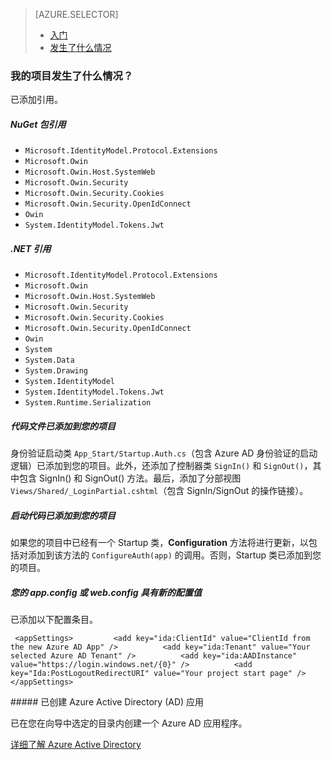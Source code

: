 <properties title="Active Directory 身份验证入门 - 	发生了什么情况" pageTitle="Active Directory 身份验证入门 - 	发生了什么情况" metaKeywords="Azure, Getting Started, Active Directory" description="" services="active-directory" documentationCenter="" authors="ghogen, kempb" />

<tags ms.service="active-directory" ms.workload="web" ms.tgt_pltfrm="na" ms.devlang="na" ms.topic="article" ms.date="10/8/2014" ms.author="ghogen, kempb"></tags>

> [AZURE.SELECTOR]
>
> -   [入门][入门]
> -   [发生了什么情况][发生了什么情况]

### <span id="whathappened">我的项目发生了什么情况？</span>

已添加引用。

##### NuGet 包引用

-   `Microsoft.IdentityModel.Protocol.Extensions`
-   `Microsoft.Owin`
-   `Microsoft.Owin.Host.SystemWeb`
-   `Microsoft.Owin.Security`
-   `Microsoft.Owin.Security.Cookies`
-   `Microsoft.Owin.Security.OpenIdConnect`
-   `Owin`
-   `System.IdentityModel.Tokens.Jwt`

##### .NET 引用

-   `Microsoft.IdentityModel.Protocol.Extensions`
-   `Microsoft.Owin`
-   `Microsoft.Owin.Host.SystemWeb`
-   `Microsoft.Owin.Security`
-   `Microsoft.Owin.Security.Cookies`
-   `Microsoft.Owin.Security.OpenIdConnect`
-   `Owin`
-   `System`
-   `System.Data`
-   `System.Drawing`
-   `System.IdentityModel`
-   `System.IdentityModel.Tokens.Jwt`
-   `System.Runtime.Serialization`

##### 代码文件已添加到您的项目

身份验证启动类 `App_Start/Startup.Auth.cs`（包含 Azure AD 身份验证的启动逻辑）已添加到您的项目。此外，还添加了控制器类 `SignIn()` 和 `SignOut()`，其中包含 SignIn() 和 SignOut() 方法。最后，添加了分部视图 `Views/Shared/_LoginPartial.cshtml`（包含 SignIn/SignOut 的操作链接）。

##### 启动代码已添加到您的项目

如果您的项目中已经有一个 Startup 类，**Configuration** 方法将进行更新，以包括对添加到该方法的 `ConfigureAuth(app)` 的调用。否则，Startup 类已添加到您的项目。

##### 您的 app.config 或 web.config 具有新的配置值

已添加以下配置条目。

     <appSettings>         <add key="ida:ClientId" value="ClientId from the new Azure AD App" />          <add key="ida:Tenant" value="Your selected Azure AD Tenant" />          <add key="ida:AADInstance" value="https://login.windows.net/{0}" />          <add key="Ida:PostLogoutRedirectURI" value="Your project start page" />      </appSettings> 

</p>
##### 已创建 Azure Active Directory (AD) 应用

已在您在向导中选定的目录内创建一个 Azure AD 应用程序。

[详细了解 Azure Active Directory][详细了解 Azure Active Directory]

  [入门]: /zh-cn/documentation/articles/vs-active-directory-dotnet-getting-started/
  [发生了什么情况]: /zh-cn/documentation/articles/vs-active-directory-dotnet-what-happened/
  [详细了解 Azure Active Directory]: http://www.windowsazure.cn/manage/services/identity/

